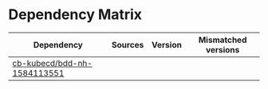# Dependency Matrix

Dependency | Sources | Version | Mismatched versions
---------- | ------- | ------- | -------------------
[cb-kubecd/bdd-nh-1584113551](https://github.com/cb-kubecd/bdd-nh-1584113551.git) |  | []() | 
